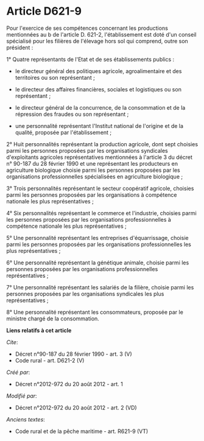 # Article D621-9

Pour l'exercice de ses compétences concernant les productions mentionnées au b de l'article D. 621-2, l'établissement est
doté d'un conseil spécialisé pour les filières de l'élevage hors sol qui comprend, outre son président : 

1° Quatre représentants de l'Etat et de ses établissements publics :

- le directeur général des politiques agricole, agroalimentaire et des territoires ou son représentant ;

- le directeur des affaires financières, sociales et logistiques ou son représentant ;

- le directeur général de la concurrence, de la consommation et de la répression des fraudes ou son représentant ;

- une personnalité représentant l'Institut national de l'origine et de la qualité, proposée par l'établissement ; 

2° Huit personnalités représentant la production agricole, dont sept choisies parmi les personnes proposées par les
organisations syndicales d'exploitants agricoles représentatives mentionnées à l'article 3 du décret n° 90-187 du 28 février
1990 et une représentant les producteurs en agriculture biologique choisie parmi les personnes proposées par les
organisations professionnelles spécialisées en agriculture biologique ; 

3° Trois personnalités représentant le secteur coopératif agricole, choisies parmi les personnes proposées par les
organisations à compétence nationale les plus représentatives ; 

4° Six personnalités représentant le commerce et l'industrie, choisies parmi les personnes proposées par les organisations
professionnelles à compétence nationale les plus représentatives ; 

5° Une personnalité représentant les entreprises d'équarrissage, choisie parmi les personnes proposées par les organisations
professionnelles les plus représentatives ; 

6° Une personnalité représentant la génétique animale, choisie parmi les personnes proposées par les organisations
professionnelles représentatives ; 

7° Une personnalité représentant les salariés de la filière, choisie parmi les personnes proposées par les organisations
syndicales les plus représentatives ; 

8° Une personnalité représentant les consommateurs, proposée par le ministre chargé de la consommation.

**Liens relatifs à cet article**

_Cite_:

  - Décret n°90-187 du 28 février 1990 - art. 3 (V)
  - Code rural - art. D621-2 (V)

_Créé par_:

  - Décret n°2012-972 du 20 août 2012 - art. 1

_Modifié par_:

  - Décret n°2012-972 du 20 août 2012 - art. 2 (VD)

_Anciens textes_:

  - Code rural et de la pêche maritime - art. R621-9 (VT)
